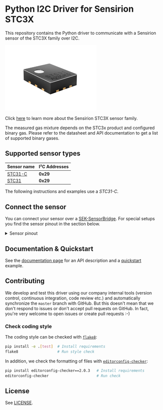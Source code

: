 # Python I2C Driver for Sensirion STC3X

This repository contains the Python driver to communicate with a Sensirion sensor of the STC3X family over I2C.

<img src="https://raw.githubusercontent.com/Sensirion/python-i2c-stc3x/master/images/stc3x.png"
    width="300px" alt="STC3X picture">


Click [here](https://sensirion.com/products/catalog/SEK-STC31) to learn more about the Sensirion STC3X sensor family.


The measured gas mixture depends on the STC3x product and configured binary gas.
Please refer to the datasheet and API documentation to get a list of supported
binary gases.



## Supported sensor types

| Sensor name   | I²C Addresses  |
| ------------- | -------------- |
|[STC31-C](https://sensirion.com/products/catalog/STC31)| **0x29**|
|[STC31](https://sensirion.com/products/catalog/STC31)| **0x29**|

The following instructions and examples use a *STC31-C*.



## Connect the sensor

You can connect your sensor over a [SEK-SensorBridge](https://developer.sensirion.com/sensirion-products/sek-sensorbridge/).
For special setups you find the sensor pinout in the section below.

<details><summary>Sensor pinout</summary>
<p>
<img src="https://raw.githubusercontent.com/Sensirion/python-i2c-stc3x/master/images/stc3x-pinout.png"
     width="300px" alt="sensor wiring picture">

| *Pin* | *Cable Color* | *Name* | *Description*  | *Comments* |
|-------|---------------|:------:|----------------|------------|
| 1 | red | VDD | Supply Voltage | 2.7V to 5.5V
| 2 | yellow | SCL | I2C: Serial clock input |
| 3 | black | GND | Ground |
| 4 | green | SDA | I2C: Serial data input / output |


</p>
</details>


## Documentation & Quickstart

See the [documentation page](https://sensirion.github.io/python-i2c-stc3x) for an API description and a
[quickstart](https://sensirion.github.io/python-i2c-stc3x/execute-measurements.html) example.


## Contributing

We develop and test this driver using our company internal tools (version
control, continuous integration, code review etc.) and automatically
synchronize the `master` branch with GitHub. But this doesn't mean that we
don't respond to issues or don't accept pull requests on GitHub. In fact,
you're very welcome to open issues or create pull requests :-)

### Check coding style

The coding style can be checked with [`flake8`](http://flake8.pycqa.org/):

```bash
pip install -e .[test]  # Install requirements
flake8                  # Run style check
```

In addition, we check the formatting of files with
[`editorconfig-checker`](https://editorconfig-checker.github.io/):

```bash
pip install editorconfig-checker==2.0.3   # Install requirements
editorconfig-checker                      # Run check
```

## License

See [LICENSE](LICENSE).